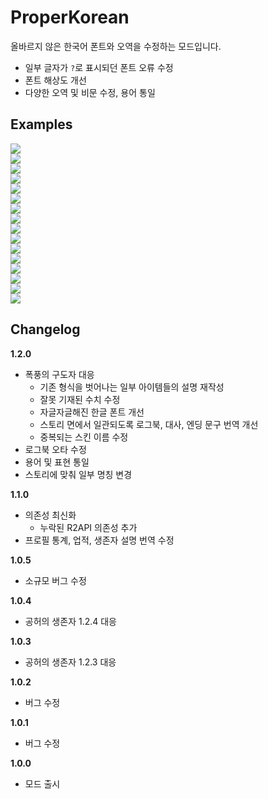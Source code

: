 # ProperKorean

올바르지 않은 한국어 폰트와 오역을 수정하는 모드입니다.

* 일부 글자가 `?`로 표시되던 폰트 오류 수정
* 폰트 해상도 개선
* 다양한 오역 및 비문 수정, 용어 통일

## Examples
![](https://raw.githubusercontent.com/dvrp0/ProperKorean/master/ProperKorean/Images/%EC%8A%A4%ED%81%AC%EB%A6%B0%EC%83%B7%202024-09-14%20172323.png)  
![](https://raw.githubusercontent.com/dvrp0/ProperKorean/master/ProperKorean/Images/%EC%8A%A4%ED%81%AC%EB%A6%B0%EC%83%B7%202024-09-14%20172355.png)  
![](https://raw.githubusercontent.com/dvrp0/ProperKorean/master/ProperKorean/Images/%EC%8A%A4%ED%81%AC%EB%A6%B0%EC%83%B7%202024-09-14%20172626.png)  
![](https://raw.githubusercontent.com/dvrp0/ProperKorean/master/ProperKorean/Images/%EC%8A%A4%ED%81%AC%EB%A6%B0%EC%83%B7%202024-09-14%20172606.png)  
![](https://raw.githubusercontent.com/dvrp0/ProperKorean/master/ProperKorean/Images/%EC%8A%A4%ED%81%AC%EB%A6%B0%EC%83%B7%202024-09-14%20172555.png)  
![](https://raw.githubusercontent.com/dvrp0/ProperKorean/master/ProperKorean/Images/%EC%8A%A4%ED%81%AC%EB%A6%B0%EC%83%B7%202024-09-14%20172649.png)  
![](https://raw.githubusercontent.com/dvrp0/ProperKorean/master/ProperKorean/Images/%EC%8A%A4%ED%81%AC%EB%A6%B0%EC%83%B7%202024-09-14%20172524.png)  
![](https://raw.githubusercontent.com/dvrp0/ProperKorean/master/ProperKorean/Images/%EC%8A%A4%ED%81%AC%EB%A6%B0%EC%83%B7%202024-09-14%20172447.png)  
![](https://raw.githubusercontent.com/dvrp0/ProperKorean/master/ProperKorean/Images/%EC%8A%A4%ED%81%AC%EB%A6%B0%EC%83%B7%202024-09-14%20173432.png)  
![](https://raw.githubusercontent.com/dvrp0/ProperKorean/master/ProperKorean/Images/%EC%8A%A4%ED%81%AC%EB%A6%B0%EC%83%B7%202024-09-14%20173426.png)  
![](https://raw.githubusercontent.com/dvrp0/ProperKorean/master/ProperKorean/Images/%EC%8A%A4%ED%81%AC%EB%A6%B0%EC%83%B7%202024-09-14%20173612.png)  
![](https://raw.githubusercontent.com/dvrp0/ProperKorean/master/ProperKorean/Images/%EC%8A%A4%ED%81%AC%EB%A6%B0%EC%83%B7%202024-09-14%20173624.png)  
![](https://raw.githubusercontent.com/dvrp0/ProperKorean/master/ProperKorean/Images/%EC%8A%A4%ED%81%AC%EB%A6%B0%EC%83%B7%202024-09-14%20173639.png)  
![](https://raw.githubusercontent.com/dvrp0/ProperKorean/master/ProperKorean/Images/%EC%8A%A4%ED%81%AC%EB%A6%B0%EC%83%B7%202024-09-14%20173521.png)  
![](https://raw.githubusercontent.com/dvrp0/ProperKorean/master/ProperKorean/Images/%EC%8A%A4%ED%81%AC%EB%A6%B0%EC%83%B7%202024-09-14%20174258.png)  
![](https://raw.githubusercontent.com/dvrp0/ProperKorean/master/ProperKorean/Images/%EC%8A%A4%ED%81%AC%EB%A6%B0%EC%83%B7%202024-09-14%20172722.png)

## Changelog
**1.2.0**
* 폭풍의 구도자 대응
  * 기존 형식을 벗어나는 일부 아이템들의 설명 재작성
  * 잘못 기재된 수치 수정
  * 자글자글해진 한글 폰트 개선
  * 스토리 면에서 일관되도록 로그북, 대사, 엔딩 문구 번역 개선
  * 중복되는 스킨 이름 수정
* 로그북 오타 수정
* 용어 및 표현 통일
* 스토리에 맞춰 일부 명칭 변경

**1.1.0**
* 의존성 최신화
  * 누락된 R2API 의존성 추가
* 프로필 통계, 업적, 생존자 설명 번역 수정

**1.0.5**
* 소규모 버그 수정

**1.0.4**
* 공허의 생존자 1.2.4 대응

**1.0.3**

* 공허의 생존자 1.2.3 대응

**1.0.2**

* 버그 수정

**1.0.1**

* 버그 수정

**1.0.0**

* 모드 출시
